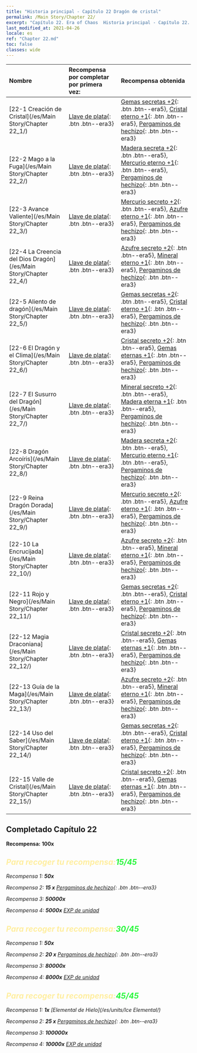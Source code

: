 ```yaml
---
title: "Historia principal - Capítulo 22 Dragón de cristal"
permalink: /Main Story/Chapter 22/
excerpt: "Capítulo 22. Era of Chaos  Historia principal - Capítulo 22. Dragón de cristal"
last_modified_at: 2021-04-26
locale: es
ref: "Chapter 22.md"
toc: false
classes: wide
---
```


  | Nombre |  Recompensa por completar por primera vez: | Recompensa obtenida |
  |:------------|:------------|:------------| 
  | [22-1 Creación de Cristal](/es/Main Story/Chapter 22_1/) | [Llave de plata](/ItemsES/con_693/){: .btn .btn--era3} | [Gemas secretas +2](/ItemsES/mat_79/){: .btn .btn--era5}, [Cristal eterno +1](/ItemsES/mat_73/){: .btn .btn--era5}, [Pergaminos de hechizo](/ItemsES/con_694/){: .btn .btn--era3} |
  | [22-2 Mago a la Fuga](/es/Main Story/Chapter 22_2/) | [Llave de plata](/ItemsES/con_693/){: .btn .btn--era3} | [Madera secreta +2](/ItemsES/mat_76/){: .btn .btn--era5}, [Mercurio eterno +1](/ItemsES/mat_70/){: .btn .btn--era5}, [Pergaminos de hechizo](/ItemsES/con_694/){: .btn .btn--era3} |
  | [22-3 Avance Valiente](/es/Main Story/Chapter 22_3/) | [Llave de plata](/ItemsES/con_693/){: .btn .btn--era3} | [Mercurio secreto +2](/ItemsES/mat_77/){: .btn .btn--era5}, [Azufre eterno +1](/ItemsES/mat_71/){: .btn .btn--era5}, [Pergaminos de hechizo](/ItemsES/con_694/){: .btn .btn--era3} |
  | [22-4 La Creencia del Dios Dragón](/es/Main Story/Chapter 22_4/) | [Llave de plata](/ItemsES/con_693/){: .btn .btn--era3} | [Azufre secreto +2](/ItemsES/mat_78/){: .btn .btn--era5}, [Mineral eterno +1](/ItemsES/mat_68/){: .btn .btn--era5}, [Pergaminos de hechizo](/ItemsES/con_694/){: .btn .btn--era3} |
  | [22-5 Aliento de dragón](/es/Main Story/Chapter 22_5/) | [Llave de plata](/ItemsES/con_693/){: .btn .btn--era3} | [Gemas secretas +2](/ItemsES/mat_79/){: .btn .btn--era5}, [Cristal eterno +1](/ItemsES/mat_73/){: .btn .btn--era5}, [Pergaminos de hechizo](/ItemsES/con_694/){: .btn .btn--era3} |
  | [22-6 El Dragón y el Clima](/es/Main Story/Chapter 22_6/) | [Llave de plata](/ItemsES/con_693/){: .btn .btn--era3} | [Cristal secreto +2](/ItemsES/mat_80/){: .btn .btn--era5}, [Gemas eternas +1](/ItemsES/mat_72/){: .btn .btn--era5}, [Pergaminos de hechizo](/ItemsES/con_694/){: .btn .btn--era3} |
  | [22-7 El Susurro del Dragón](/es/Main Story/Chapter 22_7/) | [Llave de plata](/ItemsES/con_693/){: .btn .btn--era3} | [Mineral secreto +2](/ItemsES/mat_75/){: .btn .btn--era5}, [Madera eterna +1](/ItemsES/mat_69/){: .btn .btn--era5}, [Pergaminos de hechizo](/ItemsES/con_694/){: .btn .btn--era3} |
  | [22-8 Dragón Arcoíris](/es/Main Story/Chapter 22_8/) | [Llave de plata](/ItemsES/con_693/){: .btn .btn--era3} | [Madera secreta +2](/ItemsES/mat_76/){: .btn .btn--era5}, [Mercurio eterno +1](/ItemsES/mat_70/){: .btn .btn--era5}, [Pergaminos de hechizo](/ItemsES/con_694/){: .btn .btn--era3} |
  | [22-9 Reina Dragón Dorada](/es/Main Story/Chapter 22_9/) | [Llave de plata](/ItemsES/con_693/){: .btn .btn--era3} | [Mercurio secreto +2](/ItemsES/mat_77/){: .btn .btn--era5}, [Azufre eterno +1](/ItemsES/mat_71/){: .btn .btn--era5}, [Pergaminos de hechizo](/ItemsES/con_694/){: .btn .btn--era3} |
  | [22-10 La Encrucijada](/es/Main Story/Chapter 22_10/) | [Llave de plata](/ItemsES/con_693/){: .btn .btn--era3} | [Azufre secreto +2](/ItemsES/mat_78/){: .btn .btn--era5}, [Mineral eterno +1](/ItemsES/mat_68/){: .btn .btn--era5}, [Pergaminos de hechizo](/ItemsES/con_694/){: .btn .btn--era3} |
  | [22-11 Rojo y Negro](/es/Main Story/Chapter 22_11/) | [Llave de plata](/ItemsES/con_693/){: .btn .btn--era3} | [Gemas secretas +2](/ItemsES/mat_79/){: .btn .btn--era5}, [Cristal eterno +1](/ItemsES/mat_73/){: .btn .btn--era5}, [Pergaminos de hechizo](/ItemsES/con_694/){: .btn .btn--era3} |
  | [22-12 Magia Draconiana](/es/Main Story/Chapter 22_12/) | [Llave de plata](/ItemsES/con_693/){: .btn .btn--era3} | [Cristal secreto +2](/ItemsES/mat_80/){: .btn .btn--era5}, [Gemas eternas +1](/ItemsES/mat_72/){: .btn .btn--era5}, [Pergaminos de hechizo](/ItemsES/con_694/){: .btn .btn--era3} |
  | [22-13 Guía de la Maga](/es/Main Story/Chapter 22_13/) | [Llave de plata](/ItemsES/con_693/){: .btn .btn--era3} | [Azufre secreto +2](/ItemsES/mat_78/){: .btn .btn--era5}, [Mineral eterno +1](/ItemsES/mat_68/){: .btn .btn--era5}, [Pergaminos de hechizo](/ItemsES/con_694/){: .btn .btn--era3} |
  | [22-14 Uso del Saber](/es/Main Story/Chapter 22_14/) | [Llave de plata](/ItemsES/con_693/){: .btn .btn--era3} | [Gemas secretas +2](/ItemsES/mat_79/){: .btn .btn--era5}, [Cristal eterno +1](/ItemsES/mat_73/){: .btn .btn--era5}, [Pergaminos de hechizo](/ItemsES/con_694/){: .btn .btn--era3} |
  | [22-15 Valle de Cristal](/es/Main Story/Chapter 22_15/) | [Llave de plata](/ItemsES/con_693/){: .btn .btn--era3} | [Cristal secreto +2](/ItemsES/mat_80/){: .btn .btn--era5}, [Gemas eternas +1](/ItemsES/mat_72/){: .btn .btn--era5}, [Pergaminos de hechizo](/ItemsES/con_694/){: .btn .btn--era3} |


## Completado Capítulo 22

 **Recompensa:**  **100x** <i class="fas fa-gem"/>



## <span style="color: #ffeea0">Para recoger tu recompensa:</span><span style="color: #27f73a">15/45</span>

 Recompensa 1:  **50x** <i class="fas fa-gem"/>

 Recompensa 2: **15 x** [Pergaminos de hechizo](/ItemsES/con_694/){: .btn .btn--era3}

 Recompensa 3:  **50000x** <i class="fas fa-coins"/>

 Recompensa 4:  **5000x** [EXP de unidad](/ItemsES/con_902/)



## <span style="color: #ffeea0">Para recoger tu recompensa:</span><span style="color: #27f73a">30/45</span>

 Recompensa 1:  **50x** <i class="fas fa-gem"/>

 Recompensa 2: **20 x** [Pergaminos de hechizo](/ItemsES/con_694/){: .btn .btn--era3}

 Recompensa 3:  **80000x** <i class="fas fa-coins"/>

 Recompensa 4:  **8000x** [EXP de unidad](/ItemsES/con_902/)



## <span style="color: #ffeea0">Para recoger tu recompensa:</span><span style="color: #27f73a">45/45</span>

 Recompensa 1:  **1x** [Elemental de Hielo](/es/units/Ice Elemental/)

 Recompensa 2: **25 x** [Pergaminos de hechizo](/ItemsES/con_694/){: .btn .btn--era3}

 Recompensa 3:  **100000x** <i class="fas fa-coins"/>

 Recompensa 4:  **10000x** [EXP de unidad](/ItemsES/con_902/)

